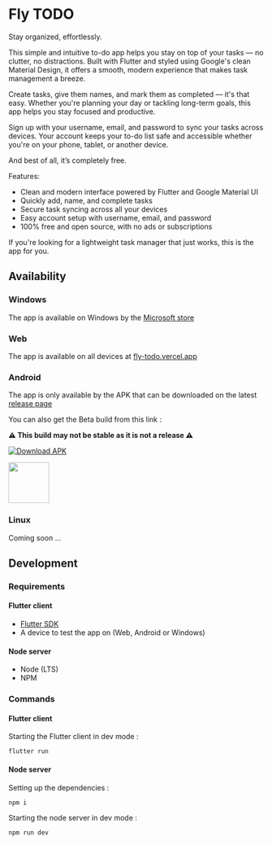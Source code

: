 # Fly TODO

Stay organized, effortlessly.

This simple and intuitive to-do app helps you stay on top of your tasks — no clutter, no distractions. Built with Flutter and styled using Google's clean Material Design, it offers a smooth, modern experience that makes task management a breeze.

Create tasks, give them names, and mark them as completed — it's that easy. Whether you're planning your day or tackling long-term goals, this app helps you stay focused and productive.

Sign up with your username, email, and password to sync your tasks across devices. Your account keeps your to-do list safe and accessible whether you're on your phone, tablet, or another device.

And best of all, it’s completely free.

Features:

-   Clean and modern interface powered by Flutter and Google Material UI
-   Quickly add, name, and complete tasks
-   Secure task syncing across all your devices
-   Easy account setup with username, email, and password
-   100% free and open source, with no ads or subscriptions

If you're looking for a lightweight task manager that just works, this is the app for you.

## Availability

### Windows

The app is available on Windows by the [Microsoft store](https://apps.microsoft.com/detail/9N6TLNJ99NBP)

### Web

The app is available on all devices at [fly-todo.vercel.app](https://fly-todo.vercel.app/)

### Android

The app is only available by the APK that can be downloaded on the latest [release page](https://github.com/ilianoKokoro/fly-todo/releases/latest)

<p>
You can also get the Beta build from this link :
</p>

**⚠️ This build may not be stable as it is not a release ⚠️**

[![Download APK](https://github.com/IlianoKokoro/fly-todo/actions/workflows/build-publish-release.yaml/badge.svg?branch=main)](https://nightly.link/ilianoKokoro/fly-todo/workflows/build-publish-release.yaml/main/android-fly-todo-release.zip)

<a href="https://nightly.link/ilianoKokoro/fly-todo/workflows/build-publish-release.yaml/main/android-fly-todo-release.zip"><img src="https://i.postimg.cc/sxWv2J29/badge-github.png" height="80"></a>

### Linux

Coming soon ...

## Development

### Requirements

#### Flutter client

-   [Flutter SDK](https://docs.flutter.dev/get-started/install)
-   A device to test the app on (Web, Android or Windows)

#### Node server

-   Node (LTS)
-   NPM

### Commands

#### Flutter client

Starting the Flutter client in dev mode :

```
flutter run
```

#### Node server

Setting up the dependencies :

```
npm i
```

Starting the node server in dev mode :

```
npm run dev
```
